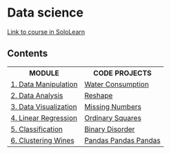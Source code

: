 # Data science 

[Link to course in SoloLearn](https://www.sololearn.com/learning/1093)

## Contents

<table>
	<tr>
		<th>MODULE</th>
		<th>CODE PROJECTS</th>
	</tr>
	<tr>
		<td><a href="https://github.com/HenestrosaConH/sololearn/tree/main/courses/data-science/1-data-manipulation">1. Data Manipulation</a></td>
		<td><a href="https://github.com/HenestrosaConH/sololearn/tree/main/courses/data-science/1-data-manipulation/code-project">Water Consumption</a></td>
	</tr>
	<tr>
		<td><a href="https://github.com/HenestrosaConH/sololearn/tree/main/courses/data-science/2-data-analysis">2. Data Analysis</a></td>
		<td><a href="https://github.com/HenestrosaConH/sololearn/tree/main/courses/data-science/2-data-analysis/code-project">Reshape</a></td>
	</tr>
	<tr>
		<td><a href="https://github.com/HenestrosaConH/sololearn/tree/main/courses/data-science/3-data-visualization">3. Data Visualization</a></td>
		<td><a href="https://github.com/HenestrosaConH/sololearn/tree/main/courses/data-science/3-data-visualization/code-project">Missing Numbers</a></td>
	</tr>
	<tr>
		<td><a href="https://github.com/HenestrosaConH/sololearn/tree/main/courses/data-science/4-linear-regression">4. Linear Regression</a></td>
		<td><a href="https://github.com/HenestrosaConH/sololearn/tree/main/courses/data-science/4-linear-regression/code-project">Ordinary Squares</a></td>
	</tr>
	<tr>
		<td><a href="https://github.com/HenestrosaConH/sololearn/tree/main/courses/data-science/5-classification">5. Classification</a></td>
		<td><a href="https://github.com/HenestrosaConH/sololearn/tree/main/courses/data-science/5-classification/code-project">Binary Disorder</a></td>
	</tr>
	<tr>
		<td><a href="https://github.com/HenestrosaConH/sololearn/tree/main/courses/data-science/6-clustering-wines">6. Clustering Wines</a></td>
		<td><a href="https://github.com/HenestrosaConH/sololearn/tree/main/courses/data-science/6-clustering-wines/code-project">Pandas Pandas Pandas</a></td>
	</tr>
</table>
